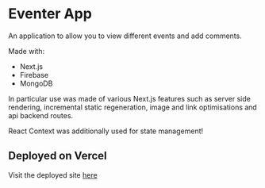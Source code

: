 
# Eventer App

An application to allow you to view different events and add comments.

Made with:
- Next.js
- Firebase 
- MongoDB

In particular use was made of various Next.js features such as server side rendering, incremental static regeneration, image and link optimisations and api backend routes.

React Context was additionally used for state management!

## Deployed on Vercel

Visit the deployed site [here](https://eventer.vercel.app/)